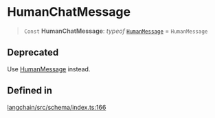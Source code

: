 HumanChatMessage
================

> `Const` **HumanChatMessage**: _typeof_ [`HumanMessage`](/docs/api/schema/classes/HumanMessage) = `HumanMessage`

Deprecated[​](#deprecated "Direct link to Deprecated")
------------------------------------------------------

Use [HumanMessage](/docs/api/schema/classes/HumanMessage) instead.

Defined in[​](#defined-in "Direct link to Defined in")
------------------------------------------------------

[langchain/src/schema/index.ts:166](https://github.com/hwchase17/langchainjs/blob/46e1734/langchain/src/schema/index.ts#L166)